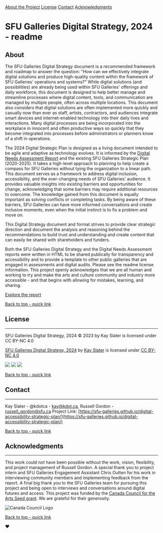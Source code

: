 [About the Project](#about) [License](#license) [Contact](#contact) [Acknowledgments](#acknowledgments)

# SFU Galleries Digital Strategy, 2024 - readme

## About

The SFU Galleries Digital Strategy document is a recommended framework and roadmap to answer the question: "How can we effectively integrate digital solutions and produce high-quality content within the framework of SFU Galleries' operations and systems?" While digital solutions (and possibilities) are already being used within SFU Galleries' offerings and daily workforce, this document is designed to help better manage and streamline processes where digital content, tools, and communication are managed by multiple people, often across multiple locations. This document also considers that digital solutions are often implemented more quickly and casually now than ever as staff, artists, contractors, and audiences integrate smart devices and internet-enabled technology into their daily lives and interactions. Many digital processes are being incorporated into the workplace in innocent and often productive ways so quickly that they become integrated into processes before administrators or planners know of a shift in operations.

The 2024 Digital Strategic Plan is designed as a living document intended to be agile and adaptive as technology evolves. It is informed by the [Digital Needs Assessment Report](https://sfu-galleries.github.io/digital-accessibility-needs-assessment/) and the existing SFU Galleries Strategic Plan (2020-2025). It takes a high-level approach to planning to help create a compass for SFU Galleries without tying the organization to a linear path. This document serves as a framework to address digital inclusion, accessibility, and the ever-changing needs of SFU Galleries' audience. It provides valuable insights into existing barriers and opportunities for change, acknowledging that some barriers may require additional resources to overcome. The knowledge gained from this document is equally important as solving conflicts or completing tasks. By being aware of these barriers, SFU Galleries can have more informed conversations and create inclusive moments, even when the initial instinct is to fix a problem and move on.

This Digital Strategy document and format strives to provide clear strategic direction and document the analysis and reasoning behind the recommendations to build trust and understanding and create content that can easily be shared with shareholders and funders.

Both the SFU Galleries Digital Strategy and the Digital Needs Assessment reports were written in HTML to be shared publically for transparency and accessibility and to provide a template to other public galleries that are engaged in assessments and digital audits. Please see the readme license information. This project openly acknowledges that we are all human and working to try and make the arts and culture community and industry more accessible - and that begins with allowing for mistakes, learning, and sharing.

[Explore the report](https://sfu-galleries.github.io/digital-accessibility-strategic-plan/)

[Back to top - quick link](#top)

## License
-------

SFU Galleries Digital Strategy, 2024 © 2023 by Kay Slater is licensed under CC BY-NC 4.0 

[SFU Galleries Digital Strategy, 2024](https://sfu-galleries.github.io/digital-accessibility-strategic-plan/) by [Kay Slater](https://kdot.ca) is licensed under [CC BY-NC 4.0](https://creativecommons.org/licenses/by-nc/4.0/?ref=chooser-v1)

![](https://mirrors.creativecommons.org/presskit/icons/cc.svg?ref=chooser-v1) ![](https://mirrors.creativecommons.org/presskit/icons/by.svg?ref=chooser-v1) ![](https://mirrors.creativecommons.org/presskit/icons/nc.svg?ref=chooser-v1)

[Back to top - quick link](#top)

## Contact
-------

Kay Slater - @kdotca - kay@kdot.ca, Russell Gordon - russell_gordon@sfu.ca Project Link: [https://sfu-galleries.github.io/digital-accessibility-strategic-plan/](https://sfu-galleries.github.io/digital-accessibility-strategic-plan/)

[Back to top - quick link](#top)

## Acknowledgments
---------------

This work could not have been possible without the work, vision, flexibility, and project management of Russell Gordon. A special thank you to project intern and SFU Galleries Engagement Assistant Chris Outten for his work in interviewing community members and implementing feedback from the report. A final big thank you to the SFU Galleries team for pursuing this project and being open to interviews and conversations around digital futures and access. This project was funded by the [Canada Council for the Arts Seed grant](https://canadacouncil.ca/funding/strategic-funds/strategic-innovation-fund/innovation-grants/seed). We are grateful for their generosity.

![Canada Council Logo](https://sfu-galleries.github.io/digital-accessibility-strategic-plan/media/CCA_RGB_black_e.jpg)

[Back to top - quick link](#top)

❤️
